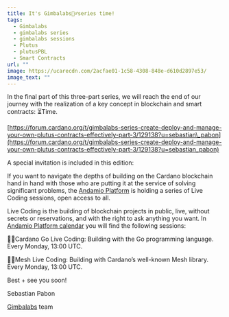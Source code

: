 ```yaml
---
title: It's Gimbalabs🤸‍♂️series time!
tags:
  - Gimbalabs
  - gimbalabs series
  - gimbalabs sessions
  - Plutus
  - plutusPBL
  - Smart Contracts
url: ""
image: https://ucarecdn.com/2acfae01-1c58-4308-848e-d610d2897e53/
image_text: ""
---
```


In the final part of this three-part series, we will reach the end of our journey with the realization of a key concept in blockchain and smart contracts: ⏳Time.

[https://forum.cardano.org/t/gimbalabs-series-create-deploy-and-manage-your-own-plutus-contracts-effectively-part-3/129138?u=sebastian\_pabon](https://forum.cardano.org/t/gimbalabs-series-create-deploy-and-manage-your-own-plutus-contracts-effectively-part-3/129138?u=sebastian_pabon)

A special invitation is included in this edition:

If you want to navigate the depths of building on the Cardano blockchain hand in hand with those who are putting it at the service of solving significant problems, the [Andamio Platform](https://andamio.io/) is holding a series of Live Coding sessions, open access to all.

Live Coding is the building of blockchain projects in public, live, without secrets or reservations, and with the right to ask anything you want. In [Andamio Platform calendar](https://andamio.io/calendar) you will find the following sessions:

👩‍🏭Cardano Go Live Coding: Building with the Go programming language. Every Monday, 13:00 UTC.

🧑‍🏭Mesh Live Coding: Building with Cardano’s well-known Mesh library. Every Monday, 13:00 UTC.

Best + see you soon!

Sebastian Pabon

[Gimbalabs](https://discord.gg/VCcfy42fxd) team
